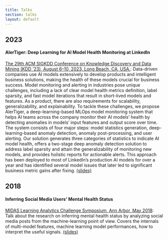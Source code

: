 ```yaml
---
title: Talks
section: talks
layout: default
---
```


<div class="hfeed">
  <!-- 2018 -->
  <div class="hentry post project-batch-title">
    <h2>2023</h2>
  </div>
  <!-- Tensorflow Roadshow, Bengaluru, October 2018 -->
    <div class="hentry post project-batch-title">
    <h4>AlerTiger: Deep Learning for AI Model Health Monitoring at LinkedIn</h4>
    <div class="entry-summary">
      <p><a class="talk-title" href="https://kdd.org/kdd2023/ads-track-papers/" target="_blank">The 29th ACM SIGKDD Conference on Knowledge Discovery and Data Mining (KDD ’23), August 6–10, 2023, Long Beach, CA, USA.</a>: Data-driven companies use AI models extensively to develop products and intelligent business solutions, making the health of these models crucial for business success. Model monitoring and alerting in industries pose unique challenges, including a lack of clear model health metrics definition, label sparsity, and fast model iterations that result in short-lived models and features. As a product, there are also requirements for scalability, generalizability, and explainability. To tackle these challenges, we propose AlerTiger, a deep-learning-based MLOps model monitoring system that helps AI teams across the company monitor their AI models’ health by detecting anomalies in models’ input features and output score over time. The system consists of four major steps: model statistics generation, deep-learning-based anomaly detection, anomaly post-processing, and user alerting. Our solution generates three categories of statistics to indicate AI model health, offers a two-stage deep anomaly detection solution to address label sparsity and attain the generalizability of monitoring new models, and provides holistic reports for actionable alerts. This approach has been deployed to most of LinkedIn’s production AI models for over a year and has identified several model issues that later led to significant business metric gains after fixing. <a href="https://speakerdeck.com/frankxu/kdd2023-poster-alertiger" target="_blank">(slides)</a></p>
    </div>
  </div>


  <!-- 2018 -->
  <div class="hentry post project-batch-title">
    <h2>2018</h2>
  </div>
  <!-- Tensorflow Roadshow, Bengaluru, October 2018 -->
    <div class="hentry post project-batch-title">
    <h4>Inferring Social Media Users' Mental Health Status</h4>
    <div class="entry-summary">
      <p><a class="talk-title" href="https://midas.umich.edu/event/learning-analytics-challenge-symposium/" target="_blank">MIDAS Learning Analytics Challenge Symposium, Ann Arbor, May 2018</a>: Talk about the research on inferring mental health status by analyzing social media posts from the machine-learning point of view. Covers the internals of multi-model features, machine learning model performances, how to interpret the useful signals. <a href="https://speakerdeck.com/frankxu/inferring-social-media-users-mental-health-status-from-multimodal-information" target="_blank">(slides)</a></p>
    </div>
  </div>

</div>
